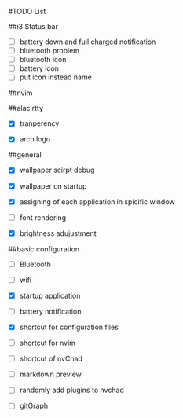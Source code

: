 #TODO List

##i3 Status bar
-[ ] battery down and full charged notification
-[ ] bluetooth problem
-[ ] bluetooth icon
-[ ] battery icon
-[ ] put icon instead name

##nvim


##alacirtty
-[x] tranperency 
-[x] arch logo


##general
-[x] wallpaper scirpt debug
-[x] wallpaper on startup
-[x] assigning of each application in spicific window
-[ ] font rendering
-[x] brightness adujustment



##basic configuration 
-[ ] Bluetooth
-[ ] wifi
-[x] startup application
-[ ] battery notification
-[x] shortcut for configuration files
-[ ] shortcut for nvim
-[ ] shortcut of nvChad
-[ ] markdown preview
-[ ] randomly add plugins to nvchad
-[ ] gitGraph

